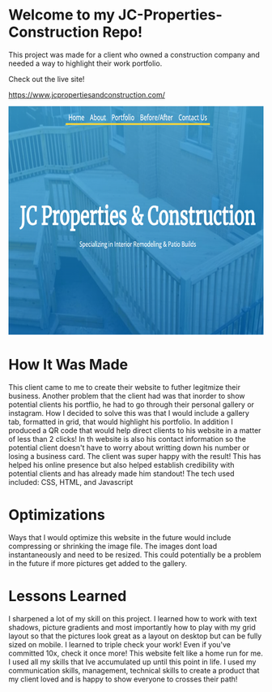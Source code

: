# Welcome to my JC-Properties-Construction Repo!
This project was made for a client who owned a construction company and needed a way to highlight their work portfolio.

Check out the live site!

https://www.jcpropertiesandconstruction.com/

<img src="github%20jcproperties.png" width="650" height="450">


# How It Was Made
This client came to me to create their website to futher legitmize their business. Another problem that the client had was that inorder to show potential clients his portflio, he had to go through their personal gallery or instagram. How I decided to solve this was that I would include a gallery tab, formatted in grid, that would highlight his portfolio. In addition I produced a QR code that would help direct clients to his website in a matter of less than 2 clicks! In th website is also his contact information so the potential client doesn't have to worry about writting down his number or losing a business card. The client was super happy with the result! This has helped his online presence but also helped establish credibility with potential clients and has already made him standout! The tech used included: CSS, HTML, and Javascript

# Optimizations
Ways that I would optimize this website in the future would include compressing or shrinking the image file. The images dont load instantaneously and need to be resized. This could potentially be a problem in the future if more pictures get added to the gallery.

# Lessons Learned
I sharpened a lot of my skill on this project. I learned how to work with text shadows, picture gradients and most importantly how to play with my grid layout so that the pictures look great as a layout on desktop but can be fully sized on mobile. I learned to triple check your work! Even if you've committed 10x, check it once more! 
This website felt like a home run for me. I used all my skills that Ive accumulated up until this point in life. I used my communication skills, management, technical skills to create a product that my client loved and is happy to show everyone to crosses their path!
